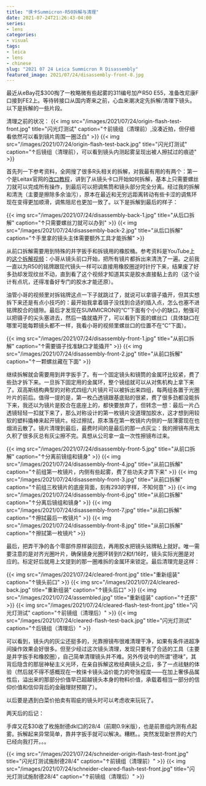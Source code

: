 ```yaml
---
title: "徕卡Summicron-R50拆解与清理"
date: 2021-07-24T21:26:43-04:00
series:
- lens
categories:
- visual
tags:
- leica
- lens
- chinese
slug: "2021 07 24 Leica Summicron R Disassembly"
featured_image: 2021/07/24/disassembly-front-8.jpg
---
```


最近从eBay花$300掏了一枚略微有些起雾的311编号加产R50 E55，准备改尼康F口接到FE2上。等待转接口从国内寄来之前，心血来潮决定先拆解/清理下镜头。以下是拆解的一些片段。
<!--more-->

清理之前的状况：
{{< img src="/images/2021/07/24/origin-flash-test-front.jpg" title="闪光灯测试" caption="↑前镜组（清理前）,没凑近拍，但仔细看依然可以看到镜片周围一圈泛白" >}}
{{< img src="/images/2021/07/24/origin-flash-test-back.jpg" title="闪光灯测试" caption="↑后镜组（清理前），可以看到镜头内测起雾呈现出被人擦拭过的痕迹" >}}

首先列一下参考资料，全网搜了很多R头相关的拆解，对我最有用的有两个：第一个是Leitax官网的[改口教程](http://www.leitax.com/conversion/leica/Summicron-50-3cams/index.html)，讲到了从镜头卡口开始如何拆解，基本上只需要螺丝刀就可以完成所有操作，到最后可以把调焦筒和镜头部分完全分离。经过我的拆解和清洗（主要是擦除多余油污），原本在最近和无穷远距离转动有些卡涩的调焦环现在变得更加顺滑，调焦阻尼也更加一致了。以下是拆解到最后的样子：

{{< img src="/images/2021/07/24/disassembly-back-1.jpg" title="从后口拆解" caption="↑只需要螺丝刀就可以办到" >}}
{{< img src="/images/2021/07/24/disassembly-back-2.jpg" title="从后口拆解" caption="↑手里拿的镜头主体需要额外工具才能拆解" >}}

从前口拆解需要用到特殊的井字扳手和拆镜用的橡胶桶。参考资料是YouTube上的[这个拆解视频](https://youtu.be/7hKrtXG3e2o)：小哥从镜头前口开始，把所有镜片都拆出来清洗了一遍。之前我一直以为R50的铭牌跟现代镜头一样可以直接用橡胶圈逆时针拧下来，结果废了好多劲却发现纹丝不动，直到看了这个视频才知道其实是胶水直接黏上去的（这个设计有点坑，还得准备好专门的胶水才能还原）。

油管小哥的视频里对拆铭牌这点一下子就跳过了，就说可以拿镊子撬开，但其实想拆下来还是有点小技巧的：最开始我拿着镊子没找到合适的插入点，怎么也塞不进铭牌胶合的缝隙。最后才发现在SUMMICRON的“C”下面有个小小的缺口，勉强可以把镊子的尖头塞进去，然后一撬就撬开了，可以看到下面的螺丝口（具体缺口在哪里可能每颗镜头都不一样，我看小哥的视频里螺丝口的位置不在“C”下面）。

{{< img src="/images/2021/07/24/disassembly-front-1.jpg" title="从前口拆解" caption="↑需要镊子找准缺口才能撬开" >}}
{{< img src="/images/2021/07/24/disassembly-front-2.jpg" title="从前口拆解" caption="↑一颗螺丝藏在下面" >}}

继续拆解就会需要用到井字扳手了。有一个固定镜头和镜筒的金属环比较紧，费了些劲才拆下来。一旦拆下固定用的金属环，整个镜组就可以从对焦机构上拿下来了。双高斯结构典型的对称式四组六片镜片可以被拆出来四组，每两组各置于光圈叶片的前后。值得一提的是，第一枚凸透镜跟基底贴的很紧，费了很多劲都没能拆下来，我还以为镜片是胶合在底座上的，都快要放弃了，但转念一想：最后一片凸透镜轻轻一扣就下来了，那么对称设计的第一枚镜片没道理加胶水，这才想到用较软的塑料撬棒来起开镜片。经过擦拭，原本落在第一枚镜片内侧的一层薄雾现在也烟消云散了。镜片清理到最后，最费时间的是最后的那一点灰尘：我的擦镜布用太久积了很多灰总有灰尘擦不完。真想从公司拿一盒一次性擦镜布过来。

{{< img src="/images/2021/07/24/disassembly-front-5.jpg" title="从前口拆解" caption="↑分离前镜组和镜身" >}}
{{< img src="/images/2021/07/24/disassembly-front-4.jpg" title="从前口拆解" caption="↑前组第一枚镜片，内侧有些起雾，费了些功夫才弄下来" >}}
{{< img src="/images/2021/07/24/disassembly-front-3.jpg" title="从前口拆解" caption="↑前组三枚镜片的底座背面，刻有293的字样，不知何意" >}}
{{< img src="/images/2021/07/24/disassembly-front-6.jpg" title="从前口拆解" caption="↑分离后镜组和镜身" >}}
{{< img src="/images/2021/07/24/disassembly-front-7.jpg" title="从前口拆解" caption="↑擦拭最后一枚镜片" >}}
{{< img src="/images/2021/07/24/disassembly-front-8.jpg" title="从前口拆解" caption="↑擦拭第一枚镜片" >}}

最后，把弄干净的各个零部件原样装回去，再用胶水把镜头铭牌粘上就好。唯一需要注意的是对齐光圈叶片，确保镜身光圈环转到f/2和f/16时，镜头实际光圈是对应的。标定好后就用上文提到的那一圈难拆的金属环来锁定。最后清理完是这样：

{{< img src="/images/2021/07/24/cleared-front.jpg" title="重新组装" caption="↑镜头前口" >}}
{{< img src="/images/2021/07/24/cleared-back.jpg" title="重新组装" caption="↑镜头后口" >}}
{{< img src="/images/2021/07/24/assembled.jpg" title="重新组装" caption="↑还原" >}}
{{< img src="/images/2021/07/24/cleared-flash-test-front.jpg" title="闪光灯测试" caption="↑前镜组（清理后）" >}}
{{< img src="/images/2021/07/24/cleared-flash-test-back.jpg" title="闪光灯测试" caption="↑后镜组（清理后）" >}}

可以看到，镜头内的灰尘还挺多的，光靠擦镜布很难清理干净，如果有条件进超净间操作效果会好很多。但至少经过这次镜头清理，发现只要有了合适的工具（主要是井字扳手和橡胶圈），自己简单清理镜头并不难。另外传说中的所谓“德味”，其背后隐含的那层神秘主义光环，在亲自拆解这枚经典镜头之后，多了一点祛魅的体验（然后就不得不感概现在一枚徕卡镜头溢价能力的夸张程度——在加上奢侈品属性后，溢出来的那部分价值早已超越镜头本身的物料价值，承载着相当一部分的信仰价值和信仰背后的金融理财预期了）。

以后要是遇到白菜价拍卖有瑕疵的镜头时可以考虑收来玩玩了。

两天后的后记：

手痒又花$30收了枚施耐德dkl口的28/4（前期0.9米版），也是前景组内测有点起雾。拆解起来异常简单，靠井字扳手就可以解决。糟糕。。突然发现新世界的大门已经向我打开。。。

{{< img src="/images/2021/07/24/schneider-origin-flash-test-front.jpg" title="闪光灯测试施耐德28/4" caption="↑前镜组（清理前）" >}}
{{< img src="/images/2021/07/24/schneider-cleared-flash-test-front.jpg" title="闪光灯测试施耐德28/4" caption="↑前镜组（清理后）" >}}